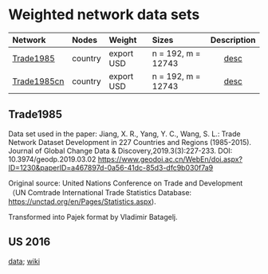 # Weighted network data sets

| Network | Nodes    | Weight    |  Sizes | Description |
| :---         |     :---       |     :---       |     :---       |      :---:   |
| [Trade1985](https://raw.githubusercontent.com/bavla/wNets/main/Data/Trade1985.net)   | country    | export USD    | n = 192, m = 12743    | [desc](https://github.com/bavla/wNets/blob/main/Data/README.md#trade1985)     |
| [Trade1985cn](https://raw.githubusercontent.com/bavla/wNets/main/Data/Trade1985cn.net)   | country    | export USD    | n = 192, m = 12743      | [desc](https://github.com/bavla/wNets/blob/main/Data/README.md#trade1985)     |

## Trade1985

Data set used in the paper:
Jiang, X. R., Yang, Y. C., Wang, S. L.: Trade Network Dataset Development in 227 Countries and Regions (1985-2015). 
   Journal of Global Change Data & Discovery,2019.3(3):227-233. DOI: 10.3974/geodp.2019.03.02
 https://www.geodoi.ac.cn/WebEn/doi.aspx?ID=1230&paperID=a467897d-0a56-41dc-85d3-dfc9b030f7a9
 
Original source: United Nations Conference on Trade and Development（UN Comtrade International Trade Statistics Database: https://unctad.org/en/Pages/Statistics.aspx).

Transformed into Pajek format by Vladimir Batagelj.

## US 2016

[data](https://github.com/bavla/cluRC/tree/master/data); [wiki](http://vladowiki.fmf.uni-lj.si/doku.php?id=pro:relc:us)
